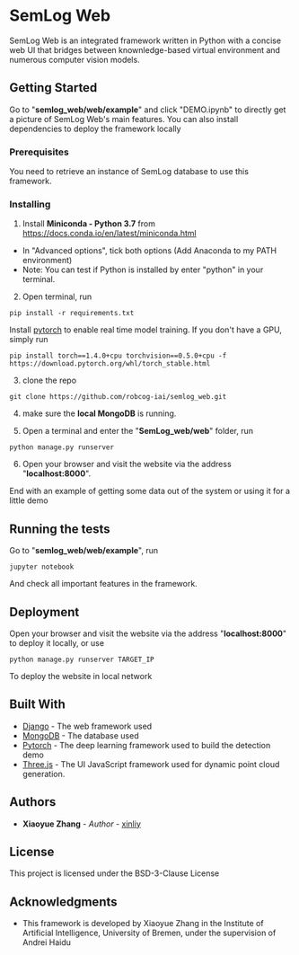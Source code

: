 # SemLog Web

SemLog Web is an integrated framework written in Python with a concise web UI that bridges between knownledge-based virtual environment and numerous computer vision models.

## Getting Started

Go to "**semlog_web/web/example**" and click "DEMO.ipynb" to directly get a picture of SemLog Web's main features.
You can also install dependencies to deploy the framework locally

### Prerequisites

You need to retrieve an instance of SemLog database to use this framework.

### Installing

1. Install **Miniconda - Python 3.7** from https://docs.conda.io/en/latest/miniconda.html
- In "Advanced options", tick both options (Add Anaconda to my PATH environment)
- Note: You can test if Python is installed by enter "python" in your terminal.

2. Open terminal, run
```        
pip install -r requirements.txt
```
Install [pytorch](https://pytorch.org/) to enable real time model training. If you don't have a GPU, simply run 
```
pip install torch==1.4.0+cpu torchvision==0.5.0+cpu -f https://download.pytorch.org/whl/torch_stable.html
```

3. clone the repo 
```
git clone https://github.com/robcog-iai/semlog_web.git
```

4. make sure the **local MongoDB** is running.

5. Open a terminal and enter the "**SemLog_web/web**" folder, run
```
python manage.py runserver
```

6. Open your browser and visit the website via the address "**localhost:8000**".


End with an example of getting some data out of the system or using it for a little demo

## Running the tests

Go to "**semlog_web/web/example**", run
```
jupyter notebook
```
And check all important features in the framework.


## Deployment

Open your browser and visit the website via the address "**localhost:8000**" to deploy it locally, or use

```
python manage.py runserver TARGET_IP
```
To deploy the website in local network

## Built With
* [Django](https://www.djangoproject.com/) - The web framework used
* [MongoDB](https://www.mongodb.com/) - The database used
* [Pytorch](https://pytorch.org/) - The deep learning framework used to build the detection demo
* [Three.js](https://threejs.org/) - The UI JavaScript framework used for dynamic point cloud generation. 


## Authors

* **Xiaoyue Zhang** - *Author* - [xinliy](https://github.com/xinliy)


## License

This project is licensed under the BSD-3-Clause License

## Acknowledgments

* This framework is developed by Xiaoyue Zhang in the Institute of Artificial Intelligence, University of Bremen, under the supervision of Andrei Haidu

